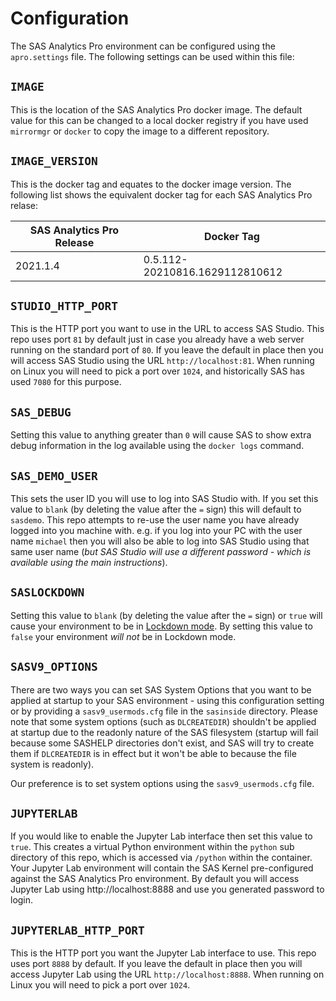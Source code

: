 # Configuration

The SAS Analytics Pro environment can be configured using the `apro.settings` file.  The following settings can be used within this file:

## `IMAGE`
This is the location of the SAS Analytics Pro docker image. The default value for this can be changed to a local docker registry if you have used `mirrormgr` or `docker` to copy the image to a different repository.

## `IMAGE_VERSION`
This is the docker tag and equates to the docker image version. The following list shows the equivalent docker tag for each SAS Analytics Pro relase:

| SAS Analytics Pro Release | Docker Tag |
| --- | --- |
| 2021.1.4 |0.5.112-20210816.1629112810612 |

## `STUDIO_HTTP_PORT`
This is the HTTP port you want to use in the URL to access SAS Studio.  This repo uses port `81` by default just in case you already have a web server running on the standard port of `80`.  If you leave the default in place then you will access SAS Studio using the URL `http://localhost:81`.  When running on Linux you will need to pick a port over `1024`, and historically SAS has used `7080` for this purpose.

## `SAS_DEBUG`
Setting this value to anything greater than `0` will cause SAS to show extra debug information in the log available using the `docker logs` command.

## `SAS_DEMO_USER`
This sets the user ID you will use to log into SAS Studio with.  If you set this value to `blank` (by deleting the value after the `=` sign) this will default to `sasdemo`.  This repo attempts to re-use the user name you have already logged into you machine with. e.g. if you log into your PC with the user name `michael` then you will also be able to log into SAS Studio using that same user name (_but SAS Studio will use a different password - which is available using the main instructions_).

## `SASLOCKDOWN`
Setting this value to `blank` (by deleting the value after the `=` sign) or `true` will cause your environment to be in [Lockdown mode](https://documentation.sas.com/doc/en/sasadmincdc/v_017/calsrvpgm/p04d9diqt9cjqnn1auxc3yl1ifef.htm?homeOnFail).  By setting this value to `false` your environment _will not_ be in Lockdown mode.

## `SASV9_OPTIONS`
There are two ways you can set SAS System Options that you want to be applied at startup to your SAS environment - using this configuration setting or by providing a `sasv9_usermods.cfg` file in the `sasinside` directory.  Please note that some system options (such as `DLCREATEDIR`) shouldn't be applied at startup due to the readonly nature of the SAS filesystem (startup will fail because some SASHELP directories don't exist, and SAS will try to create them if `DLCREATEDIR` is in effect but it won't be able to because the file system is readonly).

Our preference is to set system options using the `sasv9_usermods.cfg` file.

## `JUPYTERLAB`
If you would like to enable the Jupyter Lab interface then set this value to `true`.  This creates a virtual Python environment within the `python` sub directory of this repo, which is accessed via `/python` within the container.  Your Jupyter Lab environment will contain the SAS Kernel pre-configured against the SAS Analytics Pro environment. By default you will access Jupyter Lab using http://localhost:8888 and use you generated password to login.

## `JUPYTERLAB_HTTP_PORT`
This is the HTTP port you want the Jupyter Lab interface to use. This repo uses port `8888` by default.  If you leave the default in place then you will access Jupyter Lab using the URL `http://localhost:8888`.  When running on Linux you will need to pick a port over `1024`.